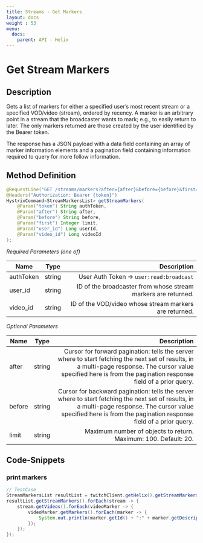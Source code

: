 ```yaml
---
title: Streams - Get Markers
layout: docs
weight : 53
menu: 
  docs:
    parent: API - Helix
---
```


# Get Stream Markers

## Description

Gets a list of markers for either a specified user’s most recent stream or a specified VOD/video (stream), ordered by recency. A marker is an arbitrary point in a stream that the broadcaster wants to mark; e.g., to easily return to later. The only markers returned are those created by the user identified by the Bearer token.

The response has a JSON payload with a data field containing an array of marker information elements and a pagination field containing information required to query for more follow information.

## Method Definition

```java
@RequestLine("GET /streams/markers?after={after}&before={before}&first={first}&user_id={user_id}&video_id={video_id}")
@Headers("Authorization: Bearer {token}")
HystrixCommand<StreamMarkersList> getStreamMarkers(
	@Param("token") String authToken,
	@Param("after") String after,
	@Param("before") String before,
	@Param("first") Integer limit,
	@Param("user_id") Long userId,
	@Param("video_id") Long videoId
);
```

*Required Parameters (one of)*

| Name          | Type      | Description  |
| ------------- |:---------:| -----------------:|
| authToken | string | User Auth Token -> `user:read:broadcast` |
| user_id | string | ID of the broadcaster from whose stream markers are returned. |
| video_id | string | ID of the VOD/video whose stream markers are returned. |

*Optional Parameters*

| Name          | Type      | Description  |
| ------------- |:---------:| -----------------:|
| after | string | Cursor for forward pagination: tells the server where to start fetching the next set of results, in a multi-page response. The cursor value specified here is from the pagination response field of a prior query. |
| before | string | Cursor for backward pagination: tells the server where to start fetching the next set of results, in a multi-page response. The cursor value specified here is from the pagination response field of a prior query. |
| limit | string | Maximum number of objects to return. Maximum: 100. Default: 20. |

## Code-Snippets

### print markers
```java
// TestCase
StreamMarkersList resultList = twitchClient.getHelix().getStreamMarkers(authToken, "", "", null, "217359661l", "137512364l").execute();
resultList.getStreamMarkers().forEach(stream -> {
	stream.getVideos().forEach(videoMarker -> {
		videoMarker.getMarkers().forEach(marker -> {
			System.out.println(marker.getId() + ":" + marker.getDescription())
		});
	});
});
```

